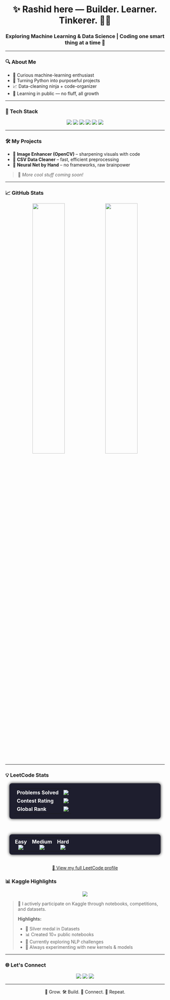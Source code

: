 <h1 align="center">✨ Rashid here — Builder. Learner. Tinkerer. 👨‍💻</h1>
<h3 align="center">Exploring Machine Learning & Data Science | Coding one smart thing at a time 🚀</h3>

---

### 🔍 About Me

- 🧠 Curious machine-learning enthusiast  
- 🐍 Turning Python into purposeful projects  
- 📈 Data-cleaning ninja + code-organizer  
- 🎯 Learning in public — no fluff, all growth

---

### 💼 Tech Stack

<p align="center">
  <img src="https://img.shields.io/badge/Python-3776AB?style=flat-square&logo=python&logoColor=white"/>
  <img src="https://img.shields.io/badge/Numpy-013243?style=flat-square&logo=numpy&logoColor=white"/>
  <img src="https://img.shields.io/badge/Pandas-150458?style=flat-square&logo=pandas&logoColor=white"/>
  <img src="https://img.shields.io/badge/Matplotlib-11557C?style=flat-square&logo=plotly&logoColor=white"/>
  <img src="https://img.shields.io/badge/Scikit--Learn-F7931E?style=flat-square&logo=scikitlearn&logoColor=white"/>
  <img src="https://img.shields.io/badge/OpenCV-5C3EE8?style=flat-square&logo=opencv&logoColor=white"/>
</p>

---

### 🛠️ My Projects

- 📸 **Image Enhancer (OpenCV)** – sharpening visuals with code  
- 🧼 **CSV Data Cleaner** – fast, efficient preprocessing  
- 🧠 **Neural Net by Hand** – no frameworks, raw brainpower  

> 🔗 *More cool stuff coming soon!*

---

### 📈 GitHub Stats

<p align="center">
  <img src="https://github-readme-stats.vercel.app/api?username=mhdalrashid&show_icons=true&theme=radical" width="45%" />
  <img src="https://github-readme-streak-stats.herokuapp.com?user=mhdalrashid&theme=radical&date_format=M%20j%5B%2C%20Y%5D" width="45%" />
</p>

---

###  💡 LeetCode Stats

<div align="center">

<table style="border-radius: 8px; background-color: #1e1e2e; color: white; padding: 16px; width: 95%; max-width: 700px; box-shadow: 0 0 10px #121212;">
  <tr>
    <td><strong>Problems Solved</strong></td>
    <td><img src="https://img.shields.io/badge/180-orange?style=flat-square&logo=leetcode&logoColor=white"/></td>
  </tr>
  <tr>
    <td><strong>Contest Rating</strong></td>
    <td><img src="https://img.shields.io/badge/1450-brightgreen?style=flat-square&logo=leetcode&logoColor=white"/></td>
  </tr>
  <tr>
    <td><strong>Global Rank</strong></td>
    <td><img src="https://img.shields.io/badge/Top%2012%25-blue?style=flat-square&logo=leetcode&logoColor=white"/></td>
  </tr>
</table>

<br>

<table style="border-radius: 8px; background-color: #1e1e2e; color: white; padding: 10px; width: 95%; max-width: 700px; box-shadow: 0 0 10px #121212;">
  <tr align="center">
    <td><strong>Easy</strong><br><img src="https://img.shields.io/badge/100-1abc9c?style=flat-square&logo=leetcode&logoColor=white"/></td>
    <td><strong>Medium</strong><br><img src="https://img.shields.io/badge/60-f39c12?style=flat-square&logo=leetcode&logoColor=white"/></td>
    <td><strong>Hard</strong><br><img src="https://img.shields.io/badge/20-e74c3c?style=flat-square&logo=leetcode&logoColor=white"/></td>
  </tr>
</table>

<br>
<a href="https://leetcode.com/u/mhdalrashid/" target="_blank">
  🔗 View my full LeetCode profile
</a>

</div>

### 📊 Kaggle Highlights

<p align="center">
  <a href="https://www.kaggle.com/muhammedalrashid">
    <img src="https://img.shields.io/badge/Kaggle-003580?style=flat-square&logo=kaggle&logoColor=white" />
  </a>
</p>

> 🧠 I actively participate on Kaggle through notebooks, competitions, and datasets.  
> 
> **Highlights:**
> - 🥈 Silver medal in Datasets  
> - 📊 Created 10+ public notebooks  
> - 🔬 Currently exploring NLP challenges  
> - 🚀 Always experimenting with new kernels & models

---

### 🌐 Let's Connect

<p align="center">
  <a href="https://twitter.com/rxh_ed"><img src="https://img.shields.io/badge/Twitter-1DA1F2?style=flat-square&logo=twitter&logoColor=white" /></a>
  <a href="https://www.linkedin.com/in/mhdalrashid/"><img src="https://img.shields.io/badge/LinkedIn-0077B5?style=flat-square&logo=linkedin&logoColor=white" /></a>
  <a href="mailto:mhdalrashid@gmail.com"><img src="https://img.shields.io/badge/Gmail-D14836?style=flat-square&logo=gmail&logoColor=white" /></a>
</p>

---

<p align="center">🧠 Grow. 🛠 Build. 💬 Connect. 🔁 Repeat.</p>
